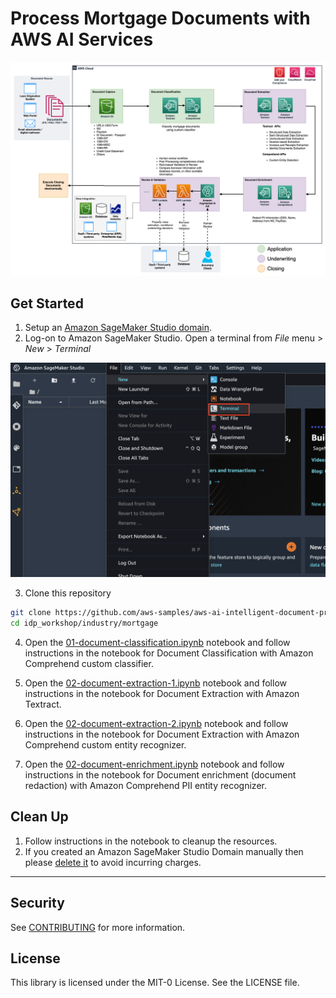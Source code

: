 # Process Mortgage Documents with AWS AI Services

<div align="center">
    <p align="center">
        <img src="./images/idp-mortgage-arch.png" alt="idp-mortgage"/>
    </p>
</div>

## Get Started

1. Setup an [Amazon SageMaker Studio domain](https://docs.aws.amazon.com/sagemaker/latest/dg/gs-studio-onboard.html).
2. Log-on to Amazon SageMaker Studio. Open a terminal from _File_ menu > _New_ > _Terminal_
   
<div align="center">
    <p align="center">
       <img src="./images/sm-studio-terminal.png" alt="sf"/>
    </p>
</div>

3. Clone this repository

```sh
git clone https://github.com/aws-samples/aws-ai-intelligent-document-processing idp_workshop
cd idp_workshop/industry/mortgage
```

4. Open the [01-document-classification.ipynb](./01-document-classification.ipynb) notebook and follow instructions in the notebook for Document Classification with Amazon Comprehend custom classifier.

5. Open the [02-document-extraction-1.ipynb](./02-document-extraction-1.ipynb) notebook and follow instructions in the notebook for Document Extraction with Amazon Textract.
   
6. Open the [02-document-extraction-2.ipynb](./02-document-extraction-2.ipynb) notebook and follow instructions in the notebook for Document Extraction with Amazon Comprehend custom entity recognizer.

7. Open the [02-document-enrichment.ipynb](./02-document-enrichment.ipynb) notebook and follow instructions in the notebook for Document enrichment (document redaction) with Amazon Comprehend PII entity recognizer.

## Clean Up

1. Follow instructions in the notebook to cleanup the resources.
2. If you created an Amazon SageMaker Studio Domain manually then please [delete it](https://docs.aws.amazon.com/sagemaker/latest/dg/gs-studio-delete-domain.html) to avoid incurring charges.
   
---
## Security

See [CONTRIBUTING](CONTRIBUTING.md#security-issue-notifications) for more information.

## License

This library is licensed under the MIT-0 License. See the LICENSE file.

